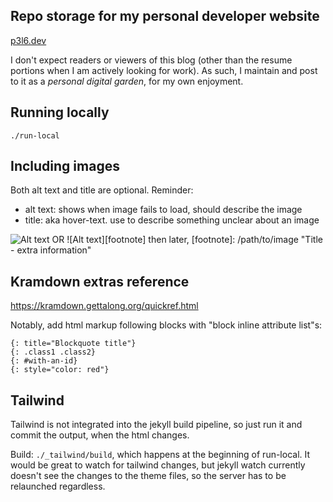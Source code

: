 ## Repo storage for my personal developer website
[p3l6.dev](https://p3l6.dev)

I don't expect readers or viewers of this blog (other than the resume portions when I am actively looking for work). 
As such, I maintain and post to it as a *personal digital garden*, for my own enjoyment. 

## Running locally

`./run-local`

## Including images
Both alt text and title are optional. Reminder:
* alt text: shows when image fails to load, should describe the image
* title: aka hover-text. use to describe something unclear about an image

![Alt text](/path/to/image "Title - extra information")
OR
![Alt text][footnote]
then later,
[footnote]: /path/to/image "Title - extra information"


## Kramdown extras reference

https://kramdown.gettalong.org/quickref.html

Notably, add html markup following blocks with "block inline attribute list"s:

```
{: title="Blockquote title"}
{: .class1 .class2}
{: #with-an-id}
{: style="color: red"}
```

## Tailwind

Tailwind is not integrated into the jekyll build pipeline, so just run it and commit the output, when the html changes.

Build: `./_tailwind/build`, which happens at the beginning of run-local. It would be great to watch for tailwind changes, but jekyll watch currently doesn't see the changes to the theme files, so the server has to be relaunched regardless.
